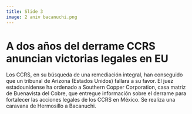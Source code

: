 ```yaml
---
title: Slide 3
image: 2 aniv bacanuchi.png
---
```


# A dos años del derrame CCRS anuncian victorias legales en EU

Los CCRS, en su búsqueda de una remediación integral, han conseguido que un tribunal de Arizona (Estados Unidos) fallara a su favor. El juez estadounidense ha ordenado a Southern Copper Corporation, casa matriz de Buenavista del Cobre, que entregue información sobre el derrame para fortalecer las acciones legales de los CCRS en México. Se realiza una caravana de Hermosillo a Bacanuchi.
